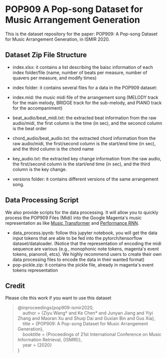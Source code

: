 # POP909 A Pop-song Dataset for Music Arrangement Generation
This is the dataset repository for the paper: POP909: A Pop-song Dataset for Music Arrangement Generation, in ISMIR 2020.

## Dataset Zip File Structure
* index.xlsx: it contains a list describing the baisc information of each index folder/file (name, number of beats per measure, number of quavers per measure, and modify times)
  
* index folder: it contains several files for a data in the POP909 dataset:
 * index.mid: the music midi file of the arrangement song (MELODY track for the main melody, BRIDGE track for the sub-melody, and PIANO track for the accompaniment)
 * beat_audio/beat_midi.txt: the extracted beat information from the raw audio/midi, the first column is the time (in sec), and the seconcd column is the beat order
 * chord_audio/beat_audio.txt: the extracted chord information from the raw audio/midi, the first/second column is the start/end time (in sec), and the third column is the chord name
 * key_audio.txt: the extracted key change information from the raw audio, the first/second column is the start/end time (in sec), and the third column is the key change.
 * versions folder: it contains different versions of the same arrangement song.

## Data Processing Script
We also provide scripts for the data processing. It will allow you to quickly process the POP909 Files (Midi) into the Google Magenta's music representation as like [Music Transformer](https://magenta.tensorflow.org/music-transformer) and [Performance RNN](https://magenta.tensorflow.org/performance-rnn).
* data_process.ipynb: follow this jupyter notebook, you will get the data input tokens that are able to be fed into the pytorch/tensorflow dataset/dataloader.
(Notice that the representation of encoding the midi sequence are various {e.g., monophonic note tokens, magenta's event tokens, pianoroll, etcs}. We highly recommend users to create their own data processing files to encode the data in their wanted format)
* pop-pickle.zip: it contains the pickle file, already in magenta's event tokens representation

## Credit
Please cite this work if you want to use this dataset

> @inproceedings{pop909-ismir2020, <br>
>  &nbsp;&nbsp;&nbsp;&nbsp;author    = {Ziyu Wang* and Ke Chen* and Junyan Jiang and Yiyi Zhang and Maoran Xu and Shuqi Dai and Guxian Bin and Gus Xia}, <br>
>  &nbsp;&nbsp;&nbsp;&nbsp;title     = {POP909: A Pop-song Dataset for Music Arrangement Generation}, <br>
>  &nbsp;&nbsp;&nbsp;&nbsp;booktitle = {Proceedings of 21st International Conference on Music Information Retrieval, {ISMIR}}, <br>
>  &nbsp;&nbsp;&nbsp;&nbsp;year      = {2020}<br>
> }<br>
